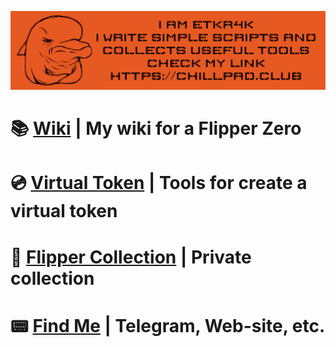 ![readme-pic](/readme-picture.JPG)
# 📚 [Wiki](https://flipper.chillpad.club) | My wiki for a Flipper Zero
# 💿 [Virtual Token](https://github.com/etkr4k/virtual-token) | Tools for create a virtual token
# 🐬 [Flipper Collection](https://github.com/etkr4k/flipper-collection) | Private collection
# 📟 [Find Me](https://chillpad.club/) | Telegram, Web-site, etc.

<!---
etkr4k/etkr4k is a ✨ special ✨ repository because its `README.md` (this file) appears on your GitHub profile.
You can click the Preview link to take a look at your changes.
--->
